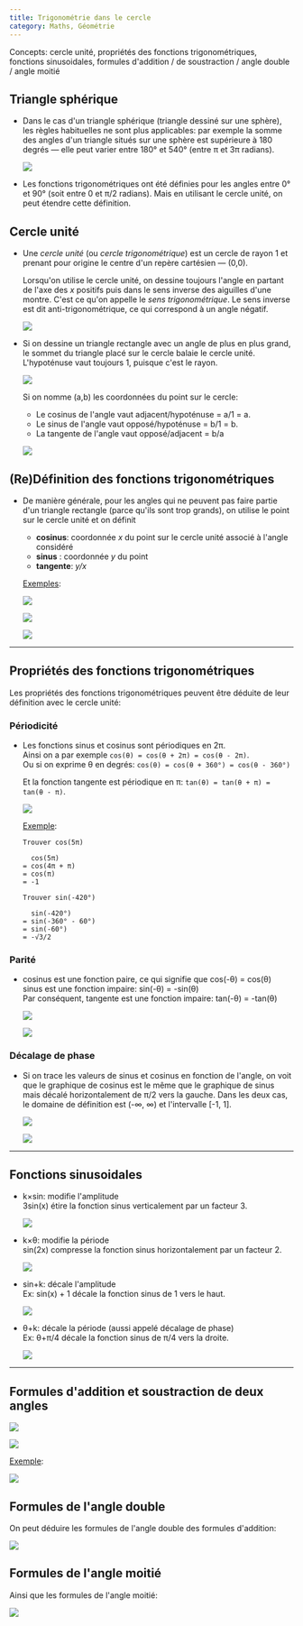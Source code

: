 ```yaml
---
title: Trigonométrie dans le cercle
category: Maths, Géométrie
---
```


Concepts: cercle unité, propriétés des fonctions trigonométriques, fonctions sinusoidales, formules d'addition / de soustraction / angle double / angle moitié

## Triangle sphérique

* Dans le cas d'un triangle sphérique (triangle dessiné sur une sphère), les règles habituelles ne sont plus applicables: par exemple la somme des angles d'un triangle situés sur une sphère est supérieure à 180 degrés — elle peut varier entre 180° et 540° (entre π et 3π radians).

  ![](https://i.imgur.com/8GVo4qU.png)

* Les fonctions trigonométriques ont été définies pour les angles entre 0° et 90° (soit entre 0 et π/2 radians). Mais en utilisant le cercle unité, on peut étendre cette définition.

## Cercle unité

* Une *cercle unité* (ou *cercle trigonométrique*) est un cercle de rayon 1 et prenant pour origine le centre d'un repère cartésien — (0,0).

  Lorsqu'on utilise le cercle unité, on dessine toujours l'angle en partant de l'axe des *x* positifs puis dans le sens inverse des aiguilles d'une montre. C'est ce qu'on appelle le *sens trigonométrique*. Le sens inverse est dit anti-trigonométrique, ce qui correspond à un angle négatif.

  ![](https://i.imgur.com/WL4W4HS.png)

* Si on dessine un triangle rectangle avec un angle de plus en plus grand, le sommet du triangle placé sur le cercle balaie le cercle unité. L'hypoténuse vaut toujours 1, puisque c'est le rayon.

  ![](https://i.imgur.com/Ht0rfYs.png)

  Si on nomme (a,b) les coordonnées du point sur le cercle:

  * Le cosinus de l'angle vaut adjacent/hypoténuse = a/1 = a.
  * Le sinus de l'angle vaut opposé/hypoténuse = b/1 = b.
  * La tangente de l'angle vaut opposé/adjacent = b/a

  ![](https://i.imgur.com/G9f2Wz5.png)

## (Re)Définition des fonctions trigonométriques

* De manière générale, pour les angles qui ne peuvent pas faire partie d'un triangle rectangle (parce qu'ils sont trop grands), on utilise le point sur le cercle unité et on définit

  * **cosinus**: coordonnée *x* du point sur le cercle unité associé à l'angle considéré
  * **sinus**  : coordonnée *y* du point
  * **tangente**: *y/x*

  <ins>Exemples</ins>:

  ![](https://i.imgur.com/uGSrb4E.png)

  ![](https://i.imgur.com/e6UovCg.png)

  ![](https://i.imgur.com/wGJtaux.png)

---

## Propriétés des fonctions trigonométriques

Les propriétés des fonctions trigonométriques peuvent être déduite de leur définition avec le cercle unité:

### Périodicité

* Les fonctions sinus et cosinus sont périodiques en 2π.  
  Ainsi on a par exemple `cos(θ) = cos(θ + 2π) = cos(θ - 2π)`.  
  Ou si on exprime θ en degrés: `cos(θ) = cos(θ + 360°) = cos(θ - 360°)`

  Et la fonction tangente est périodique en π: `tan(θ) = tan(θ + π) = tan(θ - π)`.

  ![](https://i.imgur.com/oZ9a5WG.png)

  <ins>Exemple</ins>:

  ```
  Trouver cos(5π)

    cos(5π)
  = cos(4π + π)
  = cos(π)
  = -1
  ```

  ```
  Trouver sin(-420°)

    sin(-420°)
  = sin(-360° - 60°)
  = sin(-60°)
  = -√3/2
  ```

### Parité

* cosinus est une fonction paire, ce qui signifie que cos(-θ) = cos(θ)  
  sinus est une fonction impaire: sin(-θ) = -sin(θ)  
  Par conséquent, tangente est une fonction impaire: tan(-θ) = -tan(θ)

  ![](https://i.imgur.com/ZKJkVMA.png)

  ![](https://i.imgur.com/dMqVw7j.png)

### Décalage de phase

* Si on trace les valeurs de sinus et cosinus en fonction de l'angle, on voit que le graphique de cosinus est le même que le graphique de sinus mais décalé horizontalement de π/2 vers la gauche. Dans les deux cas, le domaine de définition est (-∞, ∞) et l'intervalle [-1, 1].

  ![](https://i.imgur.com/XIho9JF.png)

  ![](https://i.imgur.com/x2eXsRT.png)

---

## Fonctions sinusoidales

* k×sin: modifie l'amplitude  
  3sin(x) étire la fonction sinus verticalement par un facteur 3.

  ![](https://i.imgur.com/Ga1FsjV.png)

* k×θ: modifie la période  
  sin(2x) compresse la fonction sinus horizontalement par un facteur 2.

  ![](https://i.imgur.com/QiMeIAD.png)

* sin+k: décale l'amplitude  
  Ex: sin(x) + 1 décale la fonction sinus de 1 vers le haut.

  ![](https://i.imgur.com/t5agh5s.png)

* θ+k: décale la période (aussi appelé décalage de phase)  
  Ex: θ+π/4 décale la fonction sinus de π/4 vers la droite.

  ![](https://i.imgur.com/k17oeWJ.png)

---

## Formules d'addition et soustraction de deux angles

![](https://i.imgur.com/GrNdVVD.png?1)

![](https://i.imgur.com/F2ZU9xI.png?1)

<ins>Exemple</ins>:

![](https://i.imgur.com/k1Ajt9U.png)

## Formules de l'angle double

On peut déduire les formules de l'angle double des formules d'addition:

![](https://i.imgur.com/xQxO7oN.png?1)

## Formules de l'angle moitié

Ainsi que les formules de l'angle moitié:

![](https://i.imgur.com/usIFijQ.png)
